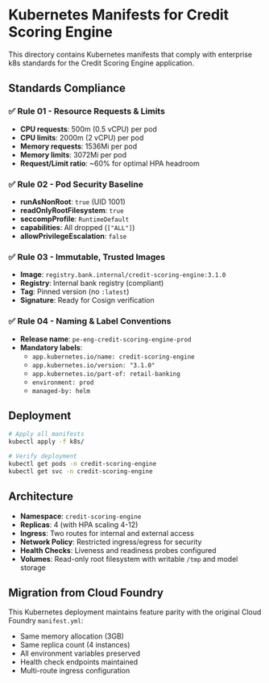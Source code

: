 # Kubernetes Manifests for Credit Scoring Engine

This directory contains Kubernetes manifests that comply with enterprise k8s standards for the Credit Scoring Engine application.

## Standards Compliance

### ✅ Rule 01 - Resource Requests & Limits
- **CPU requests**: 500m (0.5 vCPU) per pod
- **CPU limits**: 2000m (2 vCPU) per pod  
- **Memory requests**: 1536Mi per pod
- **Memory limits**: 3072Mi per pod
- **Request/Limit ratio**: ~60% for optimal HPA headroom

### ✅ Rule 02 - Pod Security Baseline
- **runAsNonRoot**: `true` (UID 1001)
- **readOnlyRootFilesystem**: `true`
- **seccompProfile**: `RuntimeDefault`
- **capabilities**: All dropped (`["ALL"]`)
- **allowPrivilegeEscalation**: `false`

### ✅ Rule 03 - Immutable, Trusted Images
- **Image**: `registry.bank.internal/credit-scoring-engine:3.1.0`
- **Registry**: Internal bank registry (compliant)
- **Tag**: Pinned version (no `:latest`)
- **Signature**: Ready for Cosign verification

### ✅ Rule 04 - Naming & Label Conventions
- **Release name**: `pe-eng-credit-scoring-engine-prod`
- **Mandatory labels**:
  - `app.kubernetes.io/name: credit-scoring-engine`
  - `app.kubernetes.io/version: "3.1.0"`
  - `app.kubernetes.io/part-of: retail-banking`
  - `environment: prod`
  - `managed-by: helm`

## Deployment

```bash
# Apply all manifests
kubectl apply -f k8s/

# Verify deployment
kubectl get pods -n credit-scoring-engine
kubectl get svc -n credit-scoring-engine
```

## Architecture

- **Namespace**: `credit-scoring-engine`
- **Replicas**: 4 (with HPA scaling 4-12)
- **Ingress**: Two routes for internal and external access
- **Network Policy**: Restricted ingress/egress for security
- **Health Checks**: Liveness and readiness probes configured
- **Volumes**: Read-only root filesystem with writable `/tmp` and model storage

## Migration from Cloud Foundry

This Kubernetes deployment maintains feature parity with the original Cloud Foundry `manifest.yml`:
- Same memory allocation (3GB)
- Same replica count (4 instances)
- All environment variables preserved
- Health check endpoints maintained
- Multi-route ingress configuration
